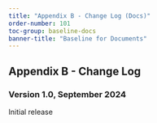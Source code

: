 ```yaml
---
title: "Appendix B - Change Log (Docs)"
order-number: 101
toc-group: baseline-docs
banner-title: "Baseline for Documents"
---
```

## Appendix B - Change Log

### Version 1.0, September 2024
Initial release